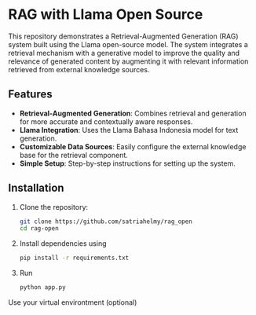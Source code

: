 # RAG with Llama Open Source

This repository demonstrates a Retrieval-Augmented Generation (RAG) system built using the Llama open-source model. The system integrates a retrieval mechanism with a generative model to improve the quality and relevance of generated content by augmenting it with relevant information retrieved from external knowledge sources.

## Features
- **Retrieval-Augmented Generation**: Combines retrieval and generation for more accurate and contextually aware responses.
- **Llama Integration**: Uses the Llama Bahasa Indonesia model for text generation.
- **Customizable Data Sources**: Easily configure the external knowledge base for the retrieval component.
- **Simple Setup**: Step-by-step instructions for setting up the system.

## Installation

1. Clone the repository:
   ```bash
   git clone https://github.com/satriahelmy/rag_open
   cd rag-open
2. Install dependencies using
   ```bash
   pip install -r requirements.txt
3. Run
   ```bash
   python app.py

Use your virtual environtment (optional)
